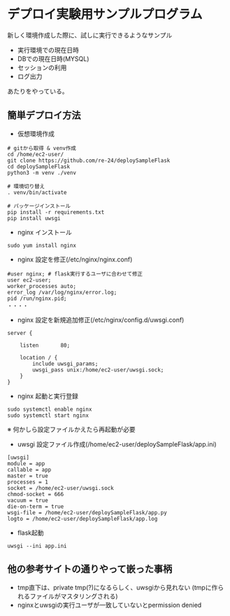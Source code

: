 # デプロイ実験用サンプルプログラム

新しく環境作成した際に、試しに実行できるようなサンプル

* 実行環境での現在日時
* DBでの現在日時(MYSQL)
* セッションの利用
* ログ出力

あたりをやっている。

## 簡単デプロイ方法

* 仮想環境作成
```
# gitから取得 & venv作成
cd /home/ec2-user/
git clone https://github.com/re-24/deploySampleFlask
cd deploySampleFlask
python3 -m venv ./venv

# 環境切り替え
. venv/bin/activate

# パッケージインストール
pip install -r requirements.txt
pip install uwsgi
```

* nginx インストール
```
sudo yum install nginx
```

* nginx 設定を修正(/etc/nginx/nginx.conf)
```
#user nginx; # flask実行するユーザに合わせて修正
user ec2-user;
worker_processes auto;
error_log /var/log/nginx/error.log;
pid /run/nginx.pid;
・・・・
```

* nginx 設定を新規追加修正(/etc/nginx/config.d/uwsgi.conf)
```
server {

    listen       80;

    location / {
        include uwsgi_params;
        uwsgi_pass unix:/home/ec2-user/uwsgi.sock;
    }
}
```

* nginx 起動と実行登録
```
sudo systemctl enable nginx
sudo systemctl start nginx
```
※ 何かしら設定ファイルかえたら再起動が必要

* uwsgi 設定ファイル作成(/home/ec2-user/deploySampleFlask/app.ini)
```
[uwsgi]
module = app
callable = app
master = true
processes = 1
socket = /home/ec2-user/uwsgi.sock
chmod-socket = 666
vacuum = true
die-on-term = true
wsgi-file = /home/ec2-user/deploySampleFlask/app.py
logto = /home/ec2-user/deploySampleFlask/app.log
```

* flask起動
```
uwsgi --ini app.ini 
```

## 他の参考サイトの通りやって嵌った事柄
* tmp直下は、private tmp(?)になるらしく、uwsgiから見れない
  (tmpに作られるファイルがマスタリングされる)
* nginxとuwsgiの実行ユーザが一致していないとpermission denied
